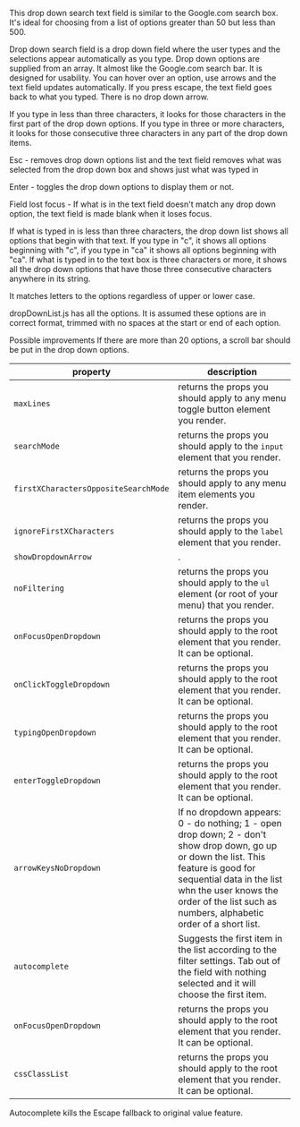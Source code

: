 This drop down search text field is similar to the Google.com search box. It's
ideal for choosing from a list of options greater than 50 but less than 500.

Drop down search field is a drop down field where the user types and the
selections appear automatically as you type. Drop down options are supplied from
an array. It almost like the Google.com search bar. It is designed for
usability. You can hover over an option, use arrows and the text field updates
automatically. If you press escape, the text field goes back to what you typed.
There is no drop down arrow.

If you type in less than three characters, it looks for those characters in the
first part of the drop down options. If you type in three or more characters, it
looks for those consecutive three characters in any part of the drop down items.

Esc - removes drop down options list and the text field removes what was
selected from the drop down box and shows just what was typed in

Enter - toggles the drop down options to display them or not.

Field lost focus - If what is in the text field doesn't match any drop down
option, the text field is made blank when it loses focus.

If what is typed in is less than three characters, the drop down list shows all
options that begin with that text. If you type in "c", it shows all options
beginning with "c", if you type in "ca" it shows all options beginning with
"ca". If what is typed in to the text box is three characters or more, it shows
all the drop down options that have those three consecutive characters anywhere
in its string.

It matches letters to the options regardless of upper or lower case.

dropDownList.js has all the options. It is assumed these options are in correct
format, trimmed with no spaces at the start or end of each option.

Possible improvements If there are more than 20 options, a scroll bar should be
put in the drop down options.

| property                             | description                                                                                                                                                                                                                                                    |
| ------------------------------------ | -------------------------------------------------------------------------------------------------------------------------------------------------------------------------------------------------------------------------------------------------------------- |
| `maxLines`                           | returns the props you should apply to any menu toggle button element you render.                                                                                                                                                                               |
| `searchMode`                         | returns the props you should apply to the `input` element that you render.                                                                                                                                                                                     |
| `firstXCharactersOppositeSearchMode` | returns the props you should apply to any menu item elements you render.                                                                                                                                                                                       |
| `ignoreFirstXCharacters`             | returns the props you should apply to the `label` element that you render.                                                                                                                                                                                     |
| `showDropdownArrow`                  | .                                                                                                                                                                                                                                                              |
| `noFiltering`                        | returns the props you should apply to the `ul` element (or root of your menu) that you render.                                                                                                                                                                 |
| `onFocusOpenDropdown`                | returns the props you should apply to the root element that you render. It can be optional.                                                                                                                                                                    |
| `onClickToggleDropdown`              | returns the props you should apply to the root element that you render. It can be optional.                                                                                                                                                                    |
| `typingOpenDropdown`                 | returns the props you should apply to the root element that you render. It can be optional.                                                                                                                                                                    |
| `enterToggleDropdown`                | returns the props you should apply to the root element that you render. It can be optional.                                                                                                                                                                    |
| `arrowKeysNoDropdown`                | If no dropdown appears: 0 - do nothing; 1 - open drop down; 2 - don't show drop down, go up or down the list. This feature is good for sequential data in the list whn the user knows the order of the list such as numbers, alphabetic order of a short list. |
| `autocomplete`                       | Suggests the first item in the list according to the filter settings. Tab out of the field with nothing selected and it will choose the first item.                                                                                                            |
| `onFocusOpenDropdown`                | returns the props you should apply to the root element that you render. It can be optional.                                                                                                                                                                    |
| `cssClassList`                       | returns the props you should apply to the root element that you render. It can be optional.                                                                                                                                                                    |

Autocomplete kills the Escape fallback to original value feature.
